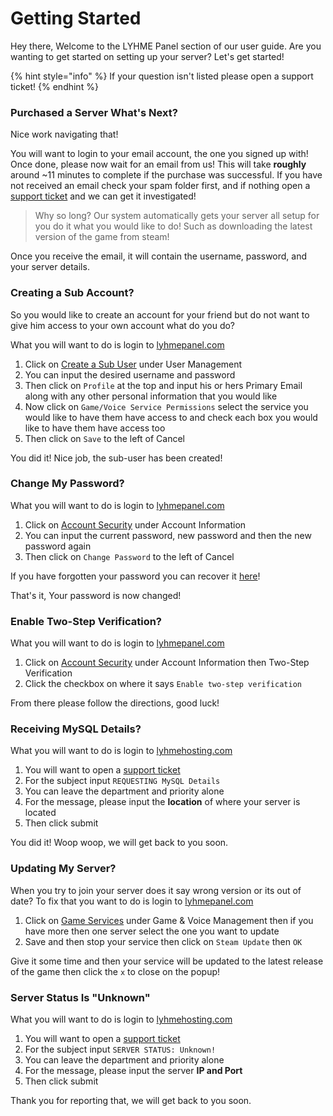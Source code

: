 # Getting Started

Hey there, Welcome to the LYHME Panel section of our user guide. Are you wanting to get started on setting up your server? Let's get started!

{% hint style="info" %}
If your question isn't listed please open a support ticket!
{% endhint %}

### Purchased a Server What's Next? <a id="purchased-a-server-whats-next"></a>

Nice work navigating that!

You will want to login to your email account, the one you signed up with! Once done, please now wait for an email from us! This will take **roughly** around ~11 minutes to complete if the purchase was successful. If you have not received an email check your spam folder first, and if nothing open a [support ticket](https://billing.lyhmehosting.com/submitticket.php?step=2&deptid=1) and we can get it investigated!

> Why so long? Our system automatically gets your server all setup for you do it what you would like to do! Such as downloading the latest version of the game from steam!

Once you receive the email, it will contain the username, password, and your server details.

### Creating a Sub Account? <a id="creating-a-sub-account"></a>

So you would like to create an account for your friend but do not want to give him access to your own account what do you do?

What you will want to do is login to [lyhmepanel.com](https://lyhmepanel.com)

1. Click on [Create a Sub User](http://lyhmepanel.com/Interface/Base/CreateSubUser.aspx) under User Management
2. You can input the desired username and password
3. Then click on `Profile` at the top and input his or hers Primary Email along with any other personal information that you would like
4. Now click on `Game/Voice Service Permissions` select the service you would like to have them have access to and check each box you would like to have them have access too
5. Then click on `Save` to the left of Cancel

You did it! Nice job, the sub-user has been created!

### Change My Password? <a id="change-my-password"></a>

What you will want to do is login to [lyhmepanel.com](https://lyhmepanel.com)

1. Click on [Account Security](http://lyhmepanel.com/Interface/Base/ChangePassword.aspx) under Account Information
2. You can input the current password, new password and then the new password again
3. Then click on `Change Password` to the left of Cancel

If you have forgotten your password you can recover it [here](http://lyhmepanel.com/Interface/Base/PasswordRecovery.aspx)!

That's it, Your password is now changed!

### Enable Two-Step Verification? <a id="enable-two-step-verification"></a>

What you will want to do is login to [lyhmepanel.com](https://lyhmepanel.com)

1. Click on [Account Security](http://lyhmepanel.com/Interface/Base/ChangePassword.aspx) under Account Information then Two-Step Verification
2. Click the checkbox on where it says `Enable two-step verification`

From there please follow the directions, good luck!

### Receiving MySQL Details? <a id="receiving-mysql-details"></a>

What you will want to do is login to [lyhmehosting.com](https://billing.lyhmehosting.com/clientarea.php)

1. You will want to open a [support ticket](https://billing.lyhmehosting.com/submitticket.php?step=2&deptid=1)
2. For the subject input `REQUESTING MySQL Details`
3. You can leave the department and priority alone
4. For the message, please input the **location** of where your server is located
5. Then click submit

You did it! Woop woop, we will get back to you soon.

### Updating My Server? <a id="updating-my-server"></a>

When you try to join your server does it say wrong version or its out of date? To fix that you want to do is login to [lyhmepanel.com](https://lyhmepanel.com)

1. Click on [Game Services](http://lyhmepanel.com/Interface/GameHosting/GameServers.aspx) under Game & Voice Management then if you have more then one server select the one you want to update
2. Save and then stop your service then click on `Steam Update` then `OK`

Give it some time and then your service will be updated to the latest release of the game then click the `x` to close on the popup!

### Server Status Is "Unknown" <a id="server-status-is-unknown"></a>

What you will want to do is login to [lyhmehosting.com](https://billing.lyhmehosting.com/clientarea.php)

1. You will want to open a [support ticket](https://billing.lyhmehosting.com/submitticket.php?step=2&deptid=1)
2. For the subject input `SERVER STATUS: Unknown!`
3. You can leave the department and priority alone
4. For the message, please input the server **IP and Port**
5. Then click submit

Thank you for reporting that, we will get back to you soon.

